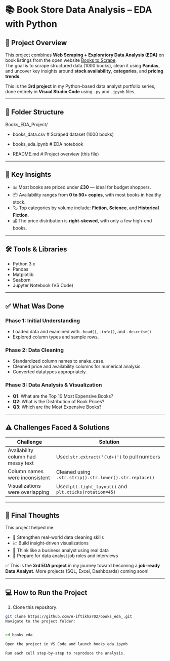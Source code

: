 # 📚 Book Store Data Analysis – EDA with Python

## 📌 Project Overview

This project combines **Web Scraping + Exploratory Data Analysis (EDA)** on book listings from the open website [Books to Scrape](https://books.toscrape.com/).  
The goal is to scrape structured data (1000 books), clean it using **Pandas**, and uncover key insights around **stock availability**, **categories**, and **pricing trends**.

This is the **3rd project** in my Python-based data analyst portfolio series, done entirely in **Visual Studio Code** using `.py` and `.ipynb` files.

---

## 📁 Folder Structure

Books_EDA_Project/
- books_data.csv # Scraped dataset (1000 books)

- books_eda.ipynb # EDA notebook

- README.md # Project overview (this file)






---

## 🧠 Key Insights

- 📊 Most books are priced under **£30** — ideal for budget shoppers.
- 📦 Availability ranges from **0 to 50+ copies**, with most books in healthy stock.
- 🏷️ Top categories by volume include: **Fiction**, **Science**, and **Historical Fiction**.
- 💰 The price distribution is **right-skewed**, with only a few high-end books.

---

## 🛠 Tools & Libraries

- Python 3.x
- Pandas
- Matplotlib
- Seaborn
- Jupyter Notebook (VS Code)

---

## ✅ What Was Done

### Phase 1: Initial Understanding
- Loaded data and examined with `.head()`, `.info()`, and `.describe()`.
- Explored column types and sample rows.

### Phase 2: Data Cleaning
- Standardized column names to snake_case.
- Cleaned price and availability columns for numerical analysis.
- Converted datatypes appropriately.

### Phase 3: Data Analysis & Visualization
- **Q1**: What are the Top 10 Most Expensive Books?
- **Q2**: What is the Distribution of Book Prices?
- **Q3**: Which are the Most Expensive Books?



---

## ⚠️ Challenges Faced & Solutions

| Challenge                              | Solution |
|----------------------------------------|----------|
| Availability column had messy text     | Used `str.extract('(\d+)')` to pull numbers |
| Column names were inconsistent         | Cleaned using `.str.strip().str.lower().str.replace()` |
| Visualizations were overlapping        | Used `plt.tight_layout()` and `plt.xticks(rotation=45)` |

---

## 🚀 Final Thoughts

This project helped me:

- 🧹 Strengthen real-world data cleaning skills
- 📈 Build insight-driven visualizations
- 🧠 Think like a business analyst using real data
- 💼 Prepare for data analyst job roles and interviews

✅ This is the **3rd EDA project** in my journey toward becoming a **job-ready Data Analyst**. More projects (SQL, Excel, Dashboards) coming soon!

---

## 💻 How to Run the Project

1. Clone this repository:

```bash
git clone https://github.com/A-iftikhar02/books_eda_.git
Navigate to the project folder:


cd books_eda_

Open the project in VS Code and launch books_eda.ipynb

Run each cell step-by-step to reproduce the analysis.